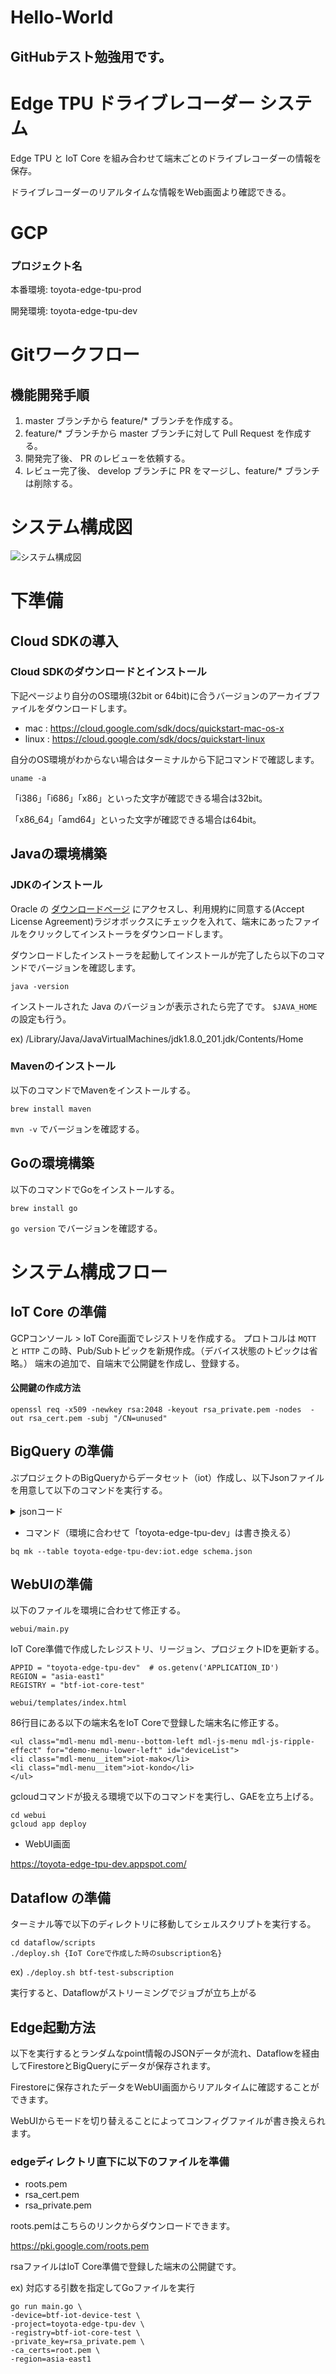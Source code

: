 # Hello-World

## GitHubテスト勉強用です。


# Edge TPU ドライブレコーダー システム
Edge TPU と IoT Core を組み合わせて端末ごとのドライブレコーダーの情報を保存。

ドライブレコーダーのリアルタイムな情報をWeb画面より確認できる。

# GCP
### プロジェクト名
本番環境: toyota-edge-tpu-prod

開発環境: toyota-edge-tpu-dev

# Gitワークフロー
## 機能開発手順
1. master ブランチから feature/* ブランチを作成する。
2. feature/* ブランチから master ブランチに対して Pull Request を作成する。
3. 開発完了後、 PR のレビューを依頼する。
4. レビュー完了後、 develop ブランチに PR をマージし、feature/* ブランチは削除する。
# システム構成図
![システム構成図](https://github.com/tg-kondo/git-tutorial/blob/test/image.png?raw=true)

# 下準備
## Cloud SDKの導入
### Cloud SDKのダウンロードとインストール
下記ページより自分のOS環境(32bit or 64bit)に合うバージョンのアーカイブファイルをダウンロードします。

- mac : https://cloud.google.com/sdk/docs/quickstart-mac-os-x
- linux : https://cloud.google.com/sdk/docs/quickstart-linux

自分のOS環境がわからない場合はターミナルから下記コマンドで確認します。

```
uname -a
```

「i386」「i686」「x86」といった文字が確認できる場合は32bit。

「x86_64」「amd64」といった文字が確認できる場合は64bit。


## Javaの環境構築
### JDKのインストール
 Oracle の [ダウンロードページ](https://www.oracle.com/technetwork/java/javase/downloads/java-archive-javase8-2177648.html) にアクセスし、利用規約に同意する(Accept License Agreement)ラジオボックスにチェックを入れて、端末にあったファイルをクリックしてインストーラをダウンロードします。
 
ダウンロードしたインストーラを起動してインストールが完了したら以下のコマンドでバージョンを確認します。

```
java -version
```

インストールされた Java のバージョンが表示されたら完了です。
`$JAVA_HOME` の設定も行う。

ex) /Library/Java/JavaVirtualMachines/jdk1.8.0_201.jdk/Contents/Home


### Mavenのインストール
以下のコマンドでMavenをインストールする。

```
brew install maven
```

`mvn -v` でバージョンを確認する。


## Goの環境構築
以下のコマンドでGoをインストールする。
```
brew install go
```

`go version` でバージョンを確認する。

# システム構成フロー
## IoT Core の準備
GCPコンソール > IoT Core画面でレジストリを作成する。
プロトコルは `MQTT` と `HTTP`
この時、Pub/Subトピックを新規作成。（デバイス状態のトピックは省略。）
端末の追加で、自端末で公開鍵を作成し、登録する。

#### 公開鍵の作成方法
```
openssl req -x509 -newkey rsa:2048 -keyout rsa_private.pem -nodes  -out rsa_cert.pem -subj "/CN=unused"
```

## BigQuery の準備
ぷプロジェクトのBigQueryからデータセット（iot）作成し、以下Jsonファイルを用意して以下のコマンドを実行する。

<details><summary>jsonコード</summary><div>

```schema.json
[
{
"description": "",
"name": "date",
"type": "TIMESTAMP",
"mode": "NULLABLE"
},
{
"description": "",
"name": "jsondata",
"type": "STRING",
"mode": "NULLABLE"
},
{
"description": "",
"name": "longitude",
"type": "STRING",
"mode": "NULLABLE"
},
{
"description": "",
"name": "latitude",
"type": "STRING",
"mode": "NULLABLE"
},
{
"description": "",
"name": "meta",
"type": "STRING",
"mode": "NULLABLE"
},
{
"description": "",
"name": "feature",
"type": "STRING",
"mode": "NULLABLE"
},
{
"description": "",
"name": "deviceId",
"type": "STRING",
"mode": "NULLABLE"
}
]
```
</div></details>



- コマンド（環境に合わせて「toyota-edge-tpu-dev」は書き換える）

```
bq mk --table toyota-edge-tpu-dev:iot.edge schema.json
```

## WebUIの準備
以下のファイルを環境に合わせて修正する。

`webui/main.py`

IoT Core準備で作成したレジストリ、リージョン、プロジェクトIDを更新する。

```
APPID = "toyota-edge-tpu-dev"  # os.getenv('APPLICATION_ID')
REGION = "asia-east1"
REGISTRY = "btf-iot-core-test"
```

`webui/templates/index.html`

86行目にある以下の端末名をIoT Coreで登録した端末名に修正する。

```
<ul class="mdl-menu mdl-menu--bottom-left mdl-js-menu mdl-js-ripple-effect" for="demo-menu-lower-left" id="deviceList">
<li class="mdl-menu__item">iot-mako</li>
<li class="mdl-menu__item">iot-kondo</li>
</ul>
```

gcloudコマンドが扱える環境で以下のコマンドを実行し、GAEを立ち上げる。

```
cd webui
gcloud app deploy
```

- WebUI画面

https://toyota-edge-tpu-dev.appspot.com/

## Dataflow の準備
ターミナル等で以下のディレクトリに移動してシェルスクリプトを実行する。

```
cd dataflow/scripts
./deploy.sh {IoT Coreで作成した時のsubscription名}
```

ex) 
`./deploy.sh btf-test-subscription`

実行すると、Dataflowがストリーミングでジョブが立ち上がる


## Edge起動方法
以下を実行するとランダムなpoint情報のJSONデータが流れ、Dataflowを経由してFirestoreとBigQueryにデータが保存されます。

Firestoreに保存されたデータをWebUI画面からリアルタイムに確認することができます。

WebUIからモードを切り替えることによってコンフィグファイルが書き換えられます。

### edgeディレクトリ直下に以下のファイルを準備
- roots.pem
- rsa_cert.pem
- rsa_private.pem 

roots.pemはこちらのリンクからダウンロードできます。

https://pki.google.com/roots.pem

rsaファイルはIoT Core準備で登録した端末の公開鍵です。

ex) 対応する引数を指定してGoファイルを実行
```
go run main.go \
-device=btf-iot-device-test \
-project=toyota-edge-tpu-dev \
-registry=btf-iot-core-test \
-private_key=rsa_private.pem \
-ca_certs=root.pem \
-region=asia-east1
```
